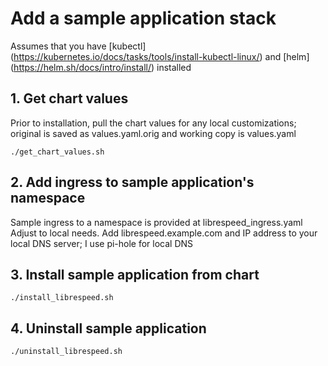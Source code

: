 # Add a sample application stack

Assumes that you have [kubectl] (<https://kubernetes.io/docs/tasks/tools/install-kubectl-linux/>) and [helm] (<https://helm.sh/docs/intro/install/>) installed

## 1. Get chart values

Prior to installation, pull the chart values for any local customizations; original is saved as values.yaml.orig and working copy is values.yaml

`./get_chart_values.sh`

## 2. Add ingress to sample application's namespace

Sample ingress to a namespace is provided at librespeed_ingress.yaml
Adjust to local needs.
Add librespeed.example.com and IP address to your local DNS server; I use pi-hole for local DNS

## 3. Install sample application from chart

`./install_librespeed.sh`

## 4. Uninstall sample application

`./uninstall_librespeed.sh`
